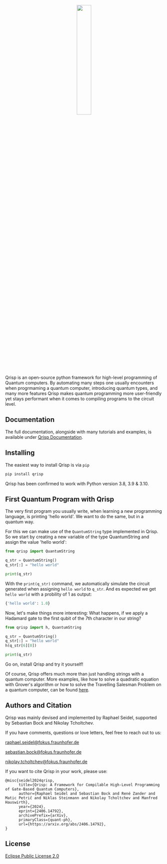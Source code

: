 <p align="center" width="100%"><img src="logo/qrisp_logo.png" width=30% height=30%></p>

Qrisp is an open-source python framework for high-level programming of Quantum computers.
By automating many steps one usually encounters when progrmaming a quantum computer, introducing quantum types, and many more features Qrisp makes quantum programming more user-friendly yet stays performant when it comes to compiling programs to the circuit level.

## Documentation
The full documentation, alongside with many tutorials and examples, is available under [Qrisp Documentation](https://www.qrisp.eu/).

## Installing
The easiest way to install Qrisp is via ``pip``
```bash
pip install qrisp
```
Qrisp has been confirmed to work with Python version 3.8, 3.9 & 3.10.

## First Quantum Program with Qrisp
The very first program you usually write, when learning a new programming language, is printing 'hello world'.
We want to do the same, but in a quantum way.

For this we can make use of the ``QuantumString`` type implemented in Qrisp. So we start by creating a new variable of the type QuantumString and assign the value 'hello world':
```python
from qrisp import QuantumString

q_str = QuantumString()
q_str[:] = "hello world"

print(q_str)
```

With the ``print(q_str)`` command, we automatically simulate the circuit generated when assigning ``hello world`` to ``q_str``. And es expected we get ``hello world`` with a probility of 1 as output:
```python
{'hello world': 1.0}
```

Now, let's make things more interesting: What happens, if we apply a Hadamard gate to the first qubit of the 7th character in our string?
```python
from qrisp import h, QuantumString

q_str = QuantumString()
q_str[:] = "hello world"
h(q_str[6][0])

print(q_str)
```
Go on, install Qrisp and try it yourself!

Of course, Qrisp offers much more than just handling strings with a quantum computer. More examples, like how to solve a quadratic equation with Grover's algorithm or how to solve the Travelling Salesman Problem on a quantum computer, can be found [here](https://www.qrisp.eu/general/tutorial.html).


## Authors and Citation
Qrisp was mainly devised and implemented by Raphael Seidel, supported by Sebastian Bock and Nikolay Tcholtchev.

If you have comments, questions or love letters, feel free to reach out to us:

raphael.seidel@fokus.fraunhofer.de

sebastian.bock@fokus.fraunhofer.de

nikolay.tcholtchev@fokus.fraunhofer.de

If you want to cite Qrisp in your work, please use:

```
@misc{seidel2024qrisp,
      title={Qrisp: A Framework for Compilable High-Level Programming of Gate-Based Quantum Computers}, 
      author={Raphael Seidel and Sebastian Bock and René Zander and Matic Petrič and Niklas Steinmann and Nikolay Tcholtchev and Manfred Hauswirth},
      year={2024},
      eprint={2406.14792},
      archivePrefix={arXiv},
      primaryClass={quant-ph},
      url={https://arxiv.org/abs/2406.14792}, 
}
```


## License
[Eclipse Public License 2.0](https://github.com/fraunhoferfokus/Qrisp/blob/main/LICENSE)

